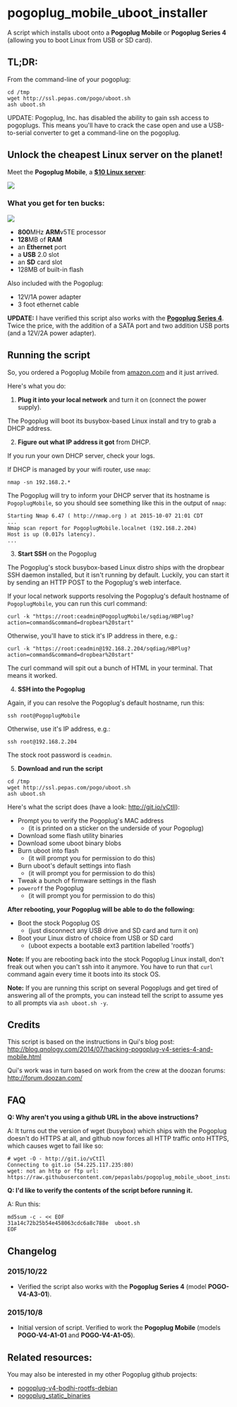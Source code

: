 # pogoplug_mobile_uboot_installer
A script which installs uboot onto a **Pogoplug Mobile** or **Pogoplug Series 4** (allowing you to boot Linux from USB or SD card).

## TL;DR:

From the command-line of your pogoplug:

```
cd /tmp
wget http://ssl.pepas.com/pogo/uboot.sh
ash uboot.sh
```

UPDATE: Pogoplug, Inc. has disabled the ability to gain ssh access to pogoplugs.  This means you'll have to crack the case open and use a USB-to-serial converter to get a command-line on the pogoplug.

## Unlock the cheapest Linux server on the planet!

Meet the **Pogoplug Mobile**, a **[$10 Linux server](http://www.amazon.com/Pogoplug-Backup-Sharing-Discontinued-Manufacturer/dp/B005GM1Q1O)**:

![](https://raw.githubusercontent.com/pepaslabs/pogoplug_mobile_uboot_installer/master/.github_media/Pogoplug.jpg)

### What you get for ten bucks:

![](https://raw.githubusercontent.com/pepaslabs/pogoplug_mobile_uboot_installer/master/.github_media/Pogoplug_Mobile_Rear.jpg)

* **800**MHz **ARM**v5TE processor
* **128**MB of **RAM**
* an **Ethernet** port
* a **USB** 2.0 slot
* an **SD** card slot
* 128MB of built-in flash

Also included with the Pogoplug:
* 12V/1A power adapter
* 3 foot ethernet cable

**UPDATE:** I have verified this script also works with the **[Pogoplug Series 4](http://www.amazon.com/Pogoplug-Series-4-Backup-Device/dp/B006I5MKZY)**.  Twice the price, with the addition of a SATA port and two addition USB ports (and a 12V/2A power adapter).

## Running the script

So, you ordered a Pogoplug Mobile from [amazon.com](http://www.amazon.com/Pogoplug-Backup-Sharing-Discontinued-Manufacturer/dp/B005GM1Q1O) and it just arrived.

Here's what you do:

1. **Plug it into your local network** and turn it on (connect the power supply).

The Pogoplug will boot its busybox-based Linux install and try to grab a DHCP address.

2. **Figure out what IP address it got** from DHCP.

If you run your own DHCP server, check your logs.
   
If DHCP is managed by your wifi router, use `nmap`:
   
`nmap -sn 192.168.2.*`
   
The Pogoplug will try to inform your DHCP server that its hostname is `PogoplugMobile`, so you should see something like this in the output of `nmap`:
   
```
Starting Nmap 6.47 ( http://nmap.org ) at 2015-10-07 21:01 CDT
...
Nmap scan report for PogoplugMobile.localnet (192.168.2.204)
Host is up (0.017s latency).
...
```

3. **Start SSH** on the Pogoplug

The Pogoplug's stock busybox-based Linux distro ships with the dropbear SSH daemon installed, but it isn't running by default.  Luckily, you can start it by sending an HTTP POST to the Pogoplug's web interface.
   
If your local network supports resolving the Pogoplug's default hostname of `PogoplugMobile`, you can run this curl command:
   
`curl -k "https://root:ceadmin@PogoplugMobile/sqdiag/HBPlug?action=command&command=dropbear%20start"`
   
Otherwise, you'll have to stick it's IP address in there, e.g.:
   
`curl -k "https://root:ceadmin@192.168.2.204/sqdiag/HBPlug?action=command&command=dropbear%20start"`
   
The curl command will spit out a bunch of HTML in your terminal.  That means it worked.
   
4. **SSH into the Pogoplug**

Again, if you can resolve the Pogoplug's default hostname, run this:
   
`ssh root@PogoplugMobile`
   
Otherwise, use it's IP address, e.g.:

`ssh root@192.168.2.204`
   
The stock root password is `ceadmin`.
   
5. **Download and run the script**

```
cd /tmp
wget http://ssl.pepas.com/pogo/uboot.sh
ash uboot.sh
```

Here's what the script does (have a look: http://git.io/vCtIl):
* Prompt you to verify the Pogoplug's MAC address
  * (it is printed on a sticker on the underside of your Pogoplug)
* Download some flash utility binaries
* Download some uboot binary blobs
* Burn uboot into flash
  * (it will prompt you for permission to do this)
* Burn uboot's default settings into flash
  * (it will prompt you for permission to do this)
* Tweak a bunch of firmware settings in the flash
* `poweroff` the Pogoplug
  * (it will prompt you for permission to do this)

**After rebooting, your Pogoplug will be able to do the following:**
* Boot the stock Pogoplug OS
  * (just disconnect any USB drive and SD card and turn it on)
* Boot your Linux distro of choice from USB or SD card
  * (uboot expects a bootable ext3 partition labelled 'rootfs')

**Note:** If you are rebooting back into the stock Pogoplug Linux install, don't freak out when you can't ssh into it anymore.  You have to run that `curl` command again every time it boots into its stock OS.

**Note:** If you are running this script on several Pogoplugs and get tired of answering all of the prompts, you can instead tell the script to assume yes to all prompts via `ash uboot.sh -y`.

## Credits

This script is based on the instructions in Qui's blog post: http://blog.qnology.com/2014/07/hacking-pogoplug-v4-series-4-and-mobile.html

Qui's work was in turn based on work from the crew at the doozan forums: http://forum.doozan.com/

## FAQ

**Q: Why aren't you using a github URL in the above instructions?**

A: It turns out the version of wget (busybox) which ships with the Pogoplug doesn't do HTTPS at all, and github now forces all HTTP traffic onto HTTPS, which causes wget to fail like so:

```
# wget -O - http://git.io/vCtIl
Connecting to git.io (54.225.117.235:80)
wget: not an http or ftp url: https://raw.githubusercontent.com/pepaslabs/pogoplug_mobile_uboot_installer/master/pogoplug_mobile_uboot_installer.sh
```

**Q: I'd like to verify the contents of the script before running it.**

A: Run this:

```
md5sum -c - << EOF
31a14c72b25b54e458063cdc6a8c788e  uboot.sh
EOF
```

## Changelog

### 2015/10/22

* Verified the script also works with the **Pogoplug Series 4** (model **POGO-V4-A3-01**).

### 2015/10/8

* Initial version of script.  Verified to work the **Pogoplug Mobile** (models **POGO-V4-A1-01** and **POGO-V4-A1-05**).


## Related resources:

You may also be interested in my other Pogoplug github projects:

* [pogoplug-v4-bodhi-rootfs-debian](https://github.com/pepaslabs/pogoplug-v4-bodhi-rootfs-debian)
* [pogoplug_static_binaries](https://github.com/pepaslabs/pogoplug_static_binaries)
